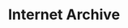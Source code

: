 ---
blog: https://blog.archive.org/
facebook: https://www.facebook.com/internetnetarchive/
github: internetarchive
logohandle: archive
sort: internet_archive
title: Internet Archive
twitter: internetarchive
website: https://archive.org/
wikipedia: https://en.wikipedia.org/wiki/Internet_Archive
---